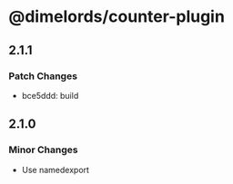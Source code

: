 # @dimelords/counter-plugin

## 2.1.1

### Patch Changes

- bce5ddd: build

## 2.1.0

### Minor Changes

- Use namedexport
